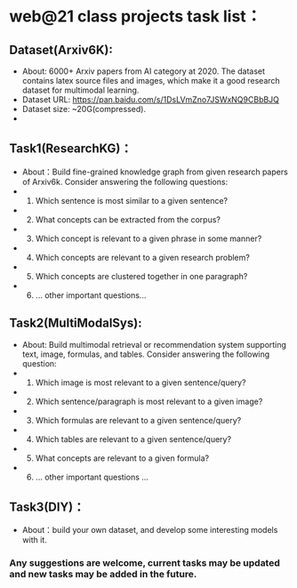 # web@21 class projects task list：

## Dataset(Arxiv6K):
- About: 6000+ Arxiv papers from AI category at 2020. The dataset contains latex source files and images, which make it a good research dataset for multimodal learning.
-	Dataset URL: https://pan.baidu.com/s/1DsLVmZno7JSWxNQ9CBbBJQ 
- Dataset size: ~20G(compressed).
-	
## Task1(ResearchKG)：
-	About：Build fine-grained knowledge graph from given research papers of Arxiv6k. Consider answering the following questions:
-	1. Which sentence is most similar to a given sentence?
-	2. What concepts can be extracted from the corpus?
-	3. Which concept is relevant to a given phrase in some manner?
-	4. Which concepts are relevant to a given research problem? 
-	5. Which concepts are clustered together in one paragraph?
-	6. ... other important questions...

## Task2(MultiModalSys):
-	About: Build multimodal retrieval or recommendation system supporting text, image, formulas, and tables. Consider answering the following question:
-	1. Which image is most relevant to a given sentence/query?
-	2. Which sentence/paragraph is most relevant to a given image?
-	3. Which formulas are relevant to a given sentence/query?
-	4. Which tables are relevant to a given sentence/query?
-	5. What concepts are relevant to a given formula?
-	6. ... other important questions ...

## Task3(DIY)：
-	About：build your own dataset, and develop some interesting models with it.

### Any suggestions are welcome, current tasks may be updated and new tasks may be added in the future.
